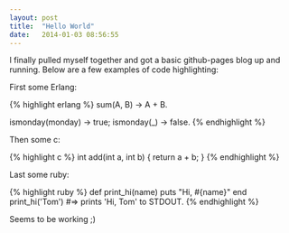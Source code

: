 ```yaml
---
layout: post
title:  "Hello World"
date:   2014-01-03 08:56:55
---
```


I finally pulled myself together and got a basic github-pages blog up
and running. Below are a few examples of code highlighting:


First some Erlang:

{% highlight erlang %}
sum(A, B) ->
	A + B.

ismonday(monday) ->
   true;
ismonday(_) ->
   false.
{% endhighlight %}

Then some c:

{% highlight c %}
int add(int a, int b) {
	return a + b;
}
{% endhighlight %}

Last some ruby:

{% highlight ruby %}
def print_hi(name)
  puts "Hi, #{name}"
end
print_hi('Tom')
#=> prints 'Hi, Tom' to STDOUT.
{% endhighlight %}

Seems to be working ;)

